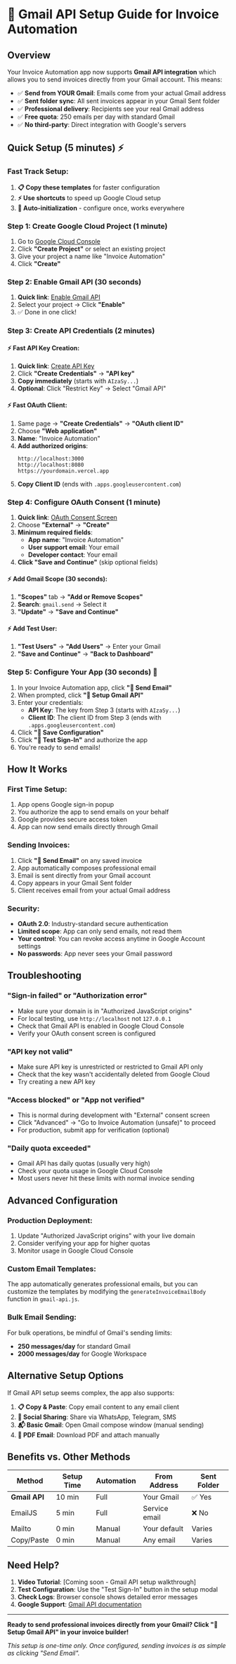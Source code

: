 # 📧 Gmail API Setup Guide for Invoice Automation

## Overview

Your Invoice Automation app now supports **Gmail API integration** which allows you to send invoices directly from your Gmail account. This means:

- ✅ **Send from YOUR Gmail**: Emails come from your actual Gmail address
- ✅ **Sent folder sync**: All sent invoices appear in your Gmail Sent folder  
- ✅ **Professional delivery**: Recipients see your real Gmail address
- ✅ **Free quota**: 250 emails per day with standard Gmail
- ✅ **No third-party**: Direct integration with Google's servers

## Quick Setup (5 minutes) ⚡

### Fast Track Setup:
1. **📋 Copy these templates** for faster configuration
2. **⚡ Use shortcuts** to speed up Google Cloud setup  
3. **🔄 Auto-initialization** - configure once, works everywhere

### Step 1: Create Google Cloud Project (1 minute)

1. Go to [Google Cloud Console](https://console.cloud.google.com/)
2. Click **"Create Project"** or select an existing project
3. Give your project a name like "Invoice Automation"
4. Click **"Create"**

### Step 2: Enable Gmail API (30 seconds)

1. **Quick link**: [Enable Gmail API](https://console.cloud.google.com/apis/library/gmail.googleapis.com)
2. Select your project → Click **"Enable"**
3. ✅ Done in one click!

### Step 3: Create API Credentials (2 minutes)

#### ⚡ Fast API Key Creation:
1. **Quick link**: [Create API Key](https://console.cloud.google.com/apis/credentials)
2. Click **"Create Credentials"** → **"API key"**
3. **Copy immediately** (starts with `AIzaSy...`)
4. **Optional**: Click "Restrict Key" → Select "Gmail API"

#### ⚡ Fast OAuth Client:
1. Same page → **"Create Credentials"** → **"OAuth client ID"**
2. Choose **"Web application"**
3. **Name**: "Invoice Automation"
4. **Add authorized origins**:
   ```
   http://localhost:3000
   http://localhost:8080
   https://yourdomain.vercel.app
   ```
5. **Copy Client ID** (ends with `.apps.googleusercontent.com`)

### Step 4: Configure OAuth Consent (1 minute)

1. **Quick link**: [OAuth Consent Screen](https://console.cloud.google.com/apis/credentials/consent)
2. Choose **"External"** → **"Create"**
3. **Minimum required fields**:
   - **App name**: "Invoice Automation"
   - **User support email**: Your email  
   - **Developer contact**: Your email
4. **Click "Save and Continue"** (skip optional fields)

#### ⚡ Add Gmail Scope (30 seconds):
1. **"Scopes"** tab → **"Add or Remove Scopes"**
2. **Search**: `gmail.send` → Select it
3. **"Update"** → **"Save and Continue"**

#### ⚡ Add Test User:
1. **"Test Users"** → **"Add Users"** → Enter your Gmail
2. **"Save and Continue"** → **"Back to Dashboard"**

### Step 5: Configure Your App (30 seconds) 🚀

1. In your Invoice Automation app, click **"📧 Send Email"**
2. When prompted, click **"🚀 Setup Gmail API"**
3. Enter your credentials:
   - **API Key**: The key from Step 3 (starts with `AIzaSy...`)
   - **Client ID**: The client ID from Step 3 (ends with `.apps.googleusercontent.com`)
4. Click **"💾 Save Configuration"**
5. Click **"🔐 Test Sign-In"** and authorize the app
6. You're ready to send emails!

## How It Works

### First Time Setup:
1. App opens Google sign-in popup
2. You authorize the app to send emails on your behalf
3. Google provides secure access token
4. App can now send emails directly through Gmail

### Sending Invoices:
1. Click **"📧 Send Email"** on any saved invoice
2. App automatically composes professional email
3. Email is sent directly from your Gmail account
4. Copy appears in your Gmail Sent folder
5. Client receives email from your actual Gmail address

### Security:
- **OAuth 2.0**: Industry-standard secure authentication
- **Limited scope**: App can only send emails, not read them
- **Your control**: You can revoke access anytime in Google Account settings
- **No passwords**: App never sees your Gmail password

## Troubleshooting

### "Sign-in failed" or "Authorization error"
- Make sure your domain is in "Authorized JavaScript origins"
- For local testing, use `http://localhost` not `127.0.0.1`
- Check that Gmail API is enabled in Google Cloud Console
- Verify your OAuth consent screen is configured

### "API key not valid"
- Make sure API key is unrestricted or restricted to Gmail API only
- Check that the key wasn't accidentally deleted from Google Cloud
- Try creating a new API key

### "Access blocked" or "App not verified"
- This is normal during development with "External" consent screen
- Click "Advanced" → "Go to Invoice Automation (unsafe)" to proceed
- For production, submit app for verification (optional)

### "Daily quota exceeded"
- Gmail API has daily quotas (usually very high)
- Check your quota usage in Google Cloud Console
- Most users never hit these limits with normal invoice sending

## Advanced Configuration

### Production Deployment:
1. Update "Authorized JavaScript origins" with your live domain
2. Consider verifying your app for higher quotas
3. Monitor usage in Google Cloud Console

### Custom Email Templates:
The app automatically generates professional emails, but you can customize the templates by modifying the `generateInvoiceEmailBody` function in `gmail-api.js`.

### Bulk Email Sending:
For bulk operations, be mindful of Gmail's sending limits:
- **250 messages/day** for standard Gmail
- **2000 messages/day** for Google Workspace

## Alternative Setup Options

If Gmail API setup seems complex, the app also supports:

1. **📋 Copy & Paste**: Copy email content to any email client
2. **📱 Social Sharing**: Share via WhatsApp, Telegram, SMS
3. **📬 Basic Gmail**: Open Gmail compose window (manual sending)
4. **📎 PDF Email**: Download PDF and attach manually

## Benefits vs. Other Methods

| Method | Setup Time | Automation | From Address | Sent Folder |
|--------|------------|------------|--------------|-------------|
| **Gmail API** | 10 min | Full | Your Gmail | ✅ Yes |
| EmailJS | 5 min | Full | Service email | ❌ No |
| Mailto | 0 min | Manual | Your default | Varies |
| Copy/Paste | 0 min | Manual | Any email | Varies |

## Need Help?

1. **Video Tutorial**: [Coming soon - Gmail API setup walkthrough]
2. **Test Configuration**: Use the "Test Sign-In" button in the setup modal
3. **Check Logs**: Browser console shows detailed error messages
4. **Google Support**: [Gmail API documentation](https://developers.google.com/gmail/api)

---

**Ready to send professional invoices directly from your Gmail? Click "🚀 Setup Gmail API" in your invoice builder!**

*This setup is one-time only. Once configured, sending invoices is as simple as clicking "Send Email".*
